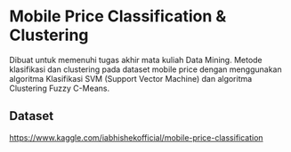# Mobile Price Classification & Clustering

Dibuat untuk memenuhi tugas akhir mata kuliah Data Mining. Metode klasifikasi dan clustering pada dataset mobile price dengan menggunakan algoritma Klasifikasi SVM (Support Vector Machine) dan algoritma Clustering Fuzzy C-Means.

## Dataset

https://www.kaggle.com/iabhishekofficial/mobile-price-classification
